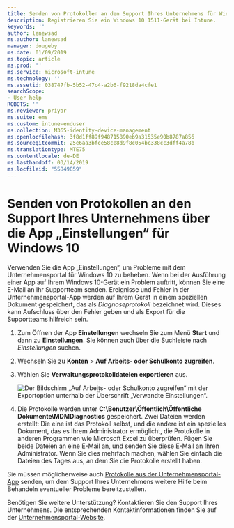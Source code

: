 ```yaml
---
title: Senden von Protokollen an den Support Ihres Unternehmens für Windows 10-Geräte | Microsoft-Dokumentation
description: Registrieren Sie ein Windows 10 1511-Gerät bei Intune.
keywords: ''
author: lenewsad
ms.author: lanewsad
manager: dougeby
ms.date: 01/09/2019
ms.topic: article
ms.prod: ''
ms.service: microsoft-intune
ms.technology: ''
ms.assetid: 038747fb-5b52-47c4-a2b6-f9218da4cfe1
searchScope:
- User help
ROBOTS: ''
ms.reviewer: priyar
ms.suite: ems
ms.custom: intune-enduser
ms.collection: M365-identity-device-management
ms.openlocfilehash: 3f8d1ff89f948715890eb9a31535e90b8787a856
ms.sourcegitcommit: 25e6aa3bfce58ce8d9f8c054bc338cc3dff4a78b
ms.translationtype: MTE75
ms.contentlocale: de-DE
ms.lasthandoff: 03/14/2019
ms.locfileid: "55849859"
---
```

# <a name="send-logs-to-your-company-support-from-the-settings-app-for-windows-10"></a>Senden von Protokollen an den Support Ihres Unternehmens über die App „Einstellungen“ für Windows 10

Verwenden Sie die App „Einstellungen“, um Probleme mit dem Unternehmensportal für Windows 10 zu beheben. Wenn bei der Ausführung einer App auf Ihrem Windows 10-Gerät ein Problem auftritt, können Sie eine E-Mail an Ihr Supportteam senden. Ereignisse und Fehler in der Unternehmensportal-App werden auf Ihrem Gerät in einem speziellen Dokument gespeichert, das als _Diagnoseprotokoll_ bezeichnet wird. Dieses kann Aufschluss über den Fehler geben und als Export für die Supportteams hilfreich sein.

1. Zum Öffnen der App **Einstellungen** wechseln Sie zum Menü **Start** und dann zu **Einstellungen**. Sie können auch über die Suchleiste nach *Einstellungen* suchen.
2. Wechseln Sie zu **Konten** > **Auf Arbeits- oder Schulkonto zugreifen**.
3. Wählen Sie **Verwaltungsprotokolldateien exportieren** aus.

   ![Der Bildschirm „Auf Arbeits- oder Schulkonto zugreifen“ mit der Exportoption unterhalb der Überschrift „Verwandte Einstellungen“.](./media/w10-export-logs.png)

4. Die Protokolle werden unter **C:\Benutzer\Öffentlich\Öffentliche Dokumente\MDMDiagnostics** gespeichert. Zwei Dateien werden erstellt: Die eine ist das Protokoll selbst, und die andere ist ein spezielles Dokument, das es Ihrem Administrator ermöglicht, die Protokolle in anderen Programmen wie Microsoft Excel zu überprüfen. Fügen Sie beide Dateien an eine E-Mail an, und senden Sie diese E-Mail an Ihren Administrator. Wenn Sie dies mehrfach machen, wählen Sie einfach die Dateien des Tages aus, an dem Sie die Protokolle erstellt haben. 

Sie müssen möglicherweise auch [Protokolle aus der Unternehmensportal-App](send-logs-to-your-it-admin-cp-windows.md) senden, um dem Support Ihres Unternehmens weitere Hilfe beim Behandeln eventueller Probleme bereitzustellen. 

Benötigen Sie weitere Unterstützung? Kontaktieren Sie den Support Ihres Unternehmens. Die entsprechenden Kontaktinformationen finden Sie auf der [Unternehmensportal-Website](https://go.microsoft.com/fwlink/?linkid=2010980).
